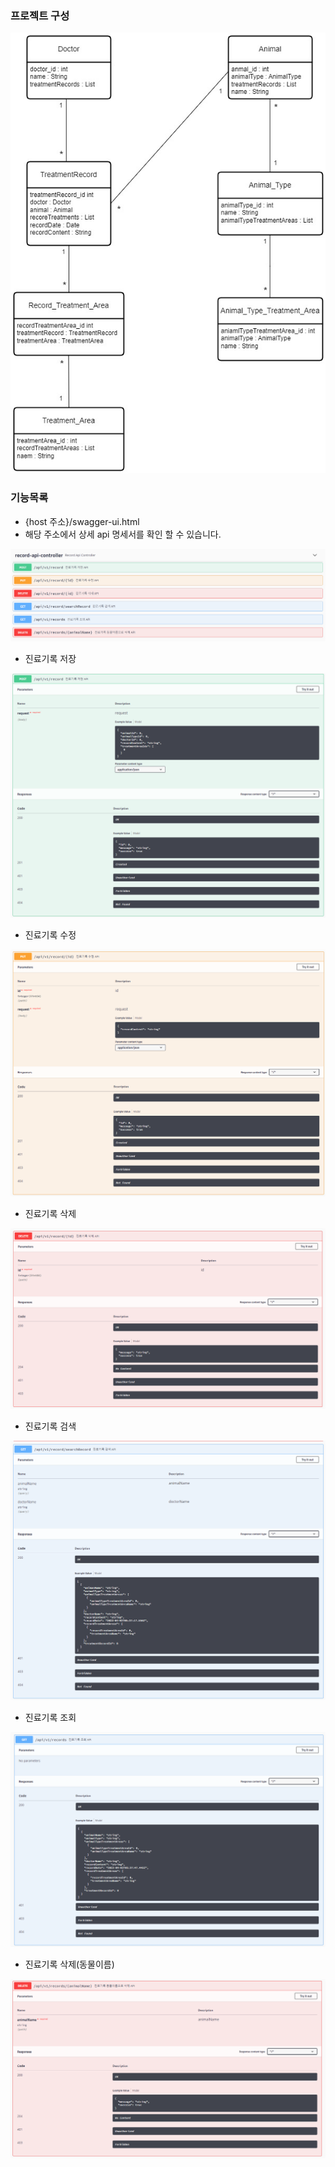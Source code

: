 ### 프로젝트 구성 
![](document/erd/veterinary_clinic_erd.jpg)

### 기능목록
- {host 주소}/swagger-ui.html  
- 해당 주소에서 상세 api 명세서를 확인 할 수 있습니다.  

![](document/api_img/img.png)  


- 진료기록 저장  

![](document/api_img/img_4.png)  

- 진료기록 수정  

![](document/api_img/img_2.png)  

- 진료기록 삭제  

![](document/api_img/img_3.png)  

- 진료기록 검색  

![](document/api_img/img_5.png)  

- 진료기록 조회  

![](document/api_img/img_6.png)  

- 진료기록 삭제(동물이름)  

![](document/api_img/img_7.png)

